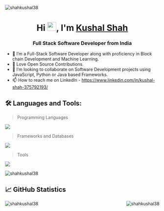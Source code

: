<p align="left"> <img src="https://komarev.com/ghpvc/?username=shahkushal38&label=Profile%20views&color=0e75b6&style=flat" alt="shahkushal38" /> </p>

<h1 align="center">Hi <img src="https://github.com/TheDudeThatCode/TheDudeThatCode/blob/master/Assets/Hi.gif" width="29">, I'm <a href="https://shahkushal38.github.io/portfolio-website/">Kushal Shah</a></h1>
<h3 align="center">Full Stack Software Developer from India </h3>

- 👀 I’m a Full-Stack Software Developer along with proficiency in Block chain Development and Machine Learning. 
- 🌱 Love Open Source Contributions.
- 💞️ I’m looking to collaborate on Software Development projects using JavaScript, Python or Java based Frameworks.
- 📫 How to reach me on LinkedIn - https://www.linkedin.com/in/kushal-shah-375792193/  


## 🛠️ Languages and Tools:
 > Programming Languages
<p align="left">
  <a href="#">
    <img src="https://skillicons.dev/icons?i=html,css,js,py,java,solidity" />
  </a>
</p>

 > Frameworks and Databases
<p align="left">
  <a href="#">
    <img src="https://skillicons.dev/icons?i=nodejs,express,react,vue,django,flask,tensorflow,mongodb,mysql" />
  </a>
</p>

 > Tools
<p align="left">
  <a href="#">
    <img src="https://skillicons.dev/icons?i=git,github,vscode,figma,docker" />
  </a>
</p>

 <p align="left"><img align="center" src="https://github-readme-stats.vercel.app/api/top-langs?username=shahkushal38&show_icons=true&locale=en&layout=compact" alt="shahkushal38" /></p>



## 📈 GitHub Statistics
<p align="center">
    <img align="left" src="https://github-readme-stats.vercel.app/api?username=shahkushal38&theme=github_dark&show_icons=true&locale=en" alt="shahkushal38" />
    <img align="right" src="https://github-readme-streak-stats.herokuapp.com/?user=shahkushal38&theme=github-dark-blue" alt="shahkushal38" />
</p>


<!---
shahkushal38/shahkushal38 is a ✨ special ✨ repository because its `README.md` (this file) appears on your GitHub profile.
You can click the Preview link to take a look at your changes.
--->
